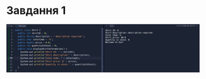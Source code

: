 # Завдання 1
![](https://github.com/ppc-ntu-khpi/starter-Ermolovq/blob/main/Solution/task1.png?raw=true)
